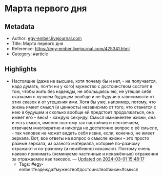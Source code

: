 # Марта первого дня

## Metadata
- Author: [egy-ember.livejournal.com]()
- Title: Марта первого дня
- Reference: https://egy-ember.livejournal.com/425341.html
- Category: #article

## Highlights
- Настоящие (даже не высшие, хотя почему бы и нет, - не получается, надо думать, почти ни у кого) мужество с достоинством состоят в том, чтобы жить без надежды, не обольщаясь ею, не утешая себя сказками о лучшем будущем вообще и не будучи в зависимости от этих сказок и от утешения ими. Хотя бы уже, например, потому, что жизнь имеет смысл (и ценность) независимо от того, что станется с нею в будущем и сколько вообще ей предстоит продолжаться, она имеет его – весь! - каждую секунду. Смысл имманентен жизни, она и есть смысл, именно поэтому так настойчив и неотвечаем, отвечаем многократно и никогда не достаточно вопрос о её смысле, - так человек не может видеть себя извне, если, конечно, не имеет зеркала. Вот, все ответы на вопрос о смысле жизни – это просто разные зеркала, из разного материала, которые по-разному отражают и по-разному (и неизбежно) искажают. Поэтому очень наивно принимать (неминуемо частичные и искажённые) отражения за отражаемое как таковое. — [Updated on 2024-03-01 15:48:17](https://hyp.is/-c6bbtfJEe6J5NcZN_nVjQ/egy-ember.livejournal.com/425341.html)
   - Tags: #egy-ember#надежда#мужество#достоинство#жизнь#смысл

